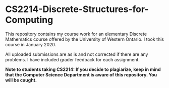 # CS2214-Discrete-Structures-for-Computing
This repository contains my course work for an elementary Discrete Mathematics course offered by the University of Western Ontario. I took this course in January 2020.

All uploaded submissions are as is and not corrected if there are any problems. I have included grader feedback for each assignment.

**Note to students taking CS2214: If you decide to plagiarize, keep in mind that the Computer Science Department is aware of this repository. You will be caught.**
